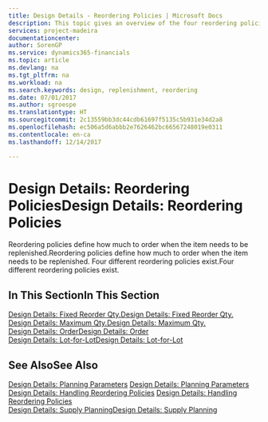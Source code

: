 ```yaml
---
title: Design Details - Reordering Policies | Microsoft Docs
description: This topic gives an overview of the four reordering policies that are available for replenishment.
services: project-madeira
documentationcenter: 
author: SorenGP
ms.service: dynamics365-financials
ms.topic: article
ms.devlang: na
ms.tgt_pltfrm: na
ms.workload: na
ms.search.keywords: design, replenishment, reordering
ms.date: 07/01/2017
ms.author: sgroespe
ms.translationtype: HT
ms.sourcegitcommit: 2c13559bb3dc44cdb61697f5135c5b931e34d2a8
ms.openlocfilehash: ec506a5d6abbb2e7626462bc66567248019e0311
ms.contentlocale: en-ca
ms.lasthandoff: 12/14/2017

---
```

# <a name="design-details-reordering-policies"></a><span data-ttu-id="71801-103">Design Details: Reordering Policies</span><span class="sxs-lookup"><span data-stu-id="71801-103">Design Details: Reordering Policies</span></span>
<span data-ttu-id="71801-104">Reordering policies define how much to order when the item needs to be replenished.</span><span class="sxs-lookup"><span data-stu-id="71801-104">Reordering policies define how much to order when the item needs to be replenished.</span></span> <span data-ttu-id="71801-105">Four different reordering policies exist.</span><span class="sxs-lookup"><span data-stu-id="71801-105">Four different reordering policies exist.</span></span>  

## <a name="in-this-section"></a><span data-ttu-id="71801-106">In This Section</span><span class="sxs-lookup"><span data-stu-id="71801-106">In This Section</span></span>  
[<span data-ttu-id="71801-107">Design Details: Fixed Reorder Qty.</span><span class="sxs-lookup"><span data-stu-id="71801-107">Design Details: Fixed Reorder Qty.</span></span>](design-details-fixed-reorder-qty.md)  
[<span data-ttu-id="71801-108">Design Details: Maximum Qty.</span><span class="sxs-lookup"><span data-stu-id="71801-108">Design Details: Maximum Qty.</span></span>](design-details-maximum-qty.md)  
[<span data-ttu-id="71801-109">Design Details: Order</span><span class="sxs-lookup"><span data-stu-id="71801-109">Design Details: Order</span></span>](design-details-order.md)  
[<span data-ttu-id="71801-110">Design Details: Lot-for-Lot</span><span class="sxs-lookup"><span data-stu-id="71801-110">Design Details: Lot-for-Lot</span></span>](design-details-lot-for-lot.md)  

## <a name="see-also"></a><span data-ttu-id="71801-111">See Also</span><span class="sxs-lookup"><span data-stu-id="71801-111">See Also</span></span>  
<span data-ttu-id="71801-112">[Design Details: Planning Parameters](design-details-planning-parameters.md) </span><span class="sxs-lookup"><span data-stu-id="71801-112">[Design Details: Planning Parameters](design-details-planning-parameters.md) </span></span>  
<span data-ttu-id="71801-113">[Design Details: Handling Reordering Policies](design-details-handling-reordering-policies.md) </span><span class="sxs-lookup"><span data-stu-id="71801-113">[Design Details: Handling Reordering Policies](design-details-handling-reordering-policies.md) </span></span>  
[<span data-ttu-id="71801-114">Design Details: Supply Planning</span><span class="sxs-lookup"><span data-stu-id="71801-114">Design Details: Supply Planning</span></span>](design-details-supply-planning.md)

